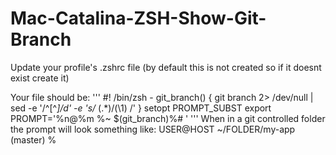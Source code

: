 # Mac-Catalina-ZSH-Show-Git-Branch

Update your profile's .zshrc file (by default this is not created so if it doesnt exist create it)

Your file should be:
'''
#! /bin/zsh -
git_branch() {
     git branch 2> /dev/null | sed -e '/^[^*]/d' -e 's/* \(.*\)/(\1) /'
}
setopt PROMPT_SUBST
export PROMPT='%n@%m %~ $(git_branch)%# '
'''
When in a git controlled folder the prompt will look something like:
USER@HOST ~/FOLDER/my-app (master) % 
